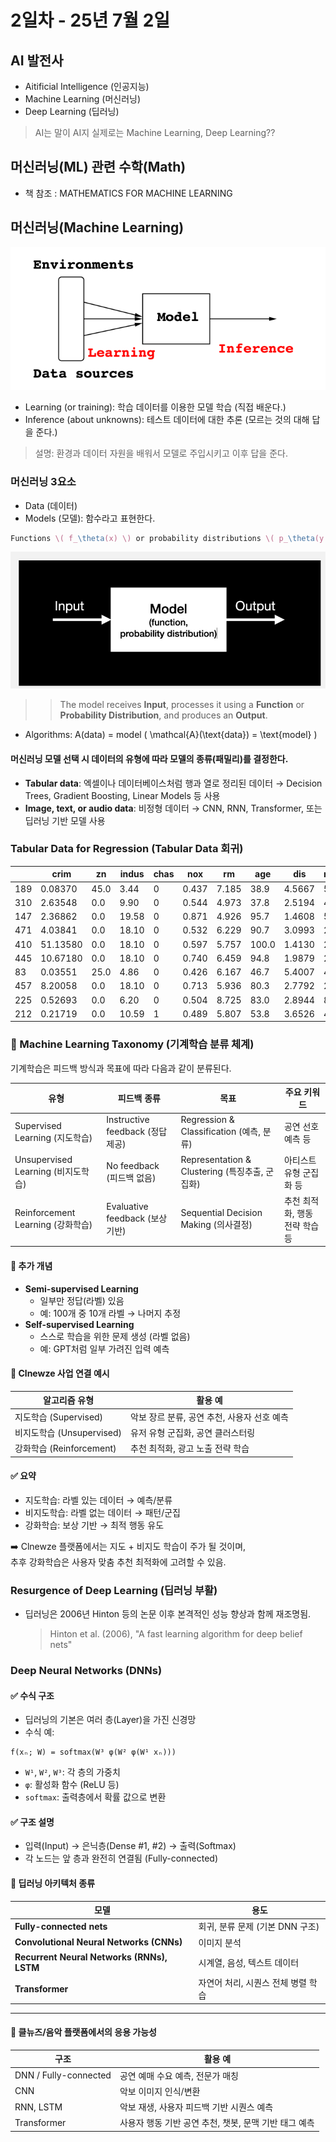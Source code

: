 # 2일차 - 25년 7월 2일


## AI 발전사

- Aitificial Intelligence (인공지능)
- Machine Learning (머신러닝)
- Deep Learning (딥러닝)

> AI는 말이 AI지 실제로는 Machine Learning, Deep Learning??


## 머신러닝(ML) 관련 수학(Math)

- 책 참조 : MATHEMATICS FOR MACHINE LEARNING


## 머신러닝(Machine Learning)

![img.png](250705_1.png)

- Learning (or training): 학습 데이터를 이용한 모델 학습 (직접 배운다.)
- Inference (about unknowns): 테스트 데이터에 대한 추론 (모르는 것의 대해 답을 준다.)

> 설명: 환경과 데이터 자원을 배워서 모델로 주입시키고 이후 답을 준다.


### 머신러닝 3요소

- Data (데이터)
- Models (모델): 함수라고 표현한다.
```LaTeX
Functions \( f_\theta(x) \) or probability distributions \( p_\theta(y \mid x) \)
```

![img.png](250705_2.png)

>> The model receives **Input**, processes it using a **Function** or **Probability Distribution**, and produces an **Output**.
- Algorithms: A(data) = model
\( \mathcal{A}(\text{data}) = \text{model} \)

#### 머신러닝 모델 선택 시 데이터의 유형에 따라 모델의 종류(패밀리)를 결정한다. 
- **Tabular data**: 엑셀이나 데이터베이스처럼 행과 열로 정리된 데이터 → Decision Trees, Gradient Boosting, Linear Models 등 사용
- **Image, text, or audio data**: 비정형 데이터 → CNN, RNN, Transformer, 또는 딥러닝 기반 모델 사용


### Tabular Data for Regression (Tabular Data 회귀)

|     | crim     | zn   | indus | chas | nox  | rm    | age   | dis    | rad | tax | ptratio | black   | lstat | medv |
|-----|----------|------|-------|------|------|-------|-------|--------|-----|-----|---------|---------|--------|------|
| 189 | 0.08370  | 45.0 | 3.44  | 0    | 0.437| 7.185 | 38.9  | 4.5667 | 5   | 398 | 15.2    | 396.90  | 5.39   | 34.9 |
| 310 | 2.63548  | 0.0  | 9.90  | 0    | 0.544| 4.973 | 37.8  | 2.5194 | 4   | 304 | 18.4    | 350.45  | 12.64  | 16.1 |
| 147 | 2.36862  | 0.0  | 19.58 | 0    | 0.871| 4.926 | 95.7  | 1.4608 | 5   | 403 | 14.7    | 391.71  | 29.53  | 14.6 |
| 471 | 4.03841  | 0.0  | 18.10 | 0    | 0.532| 6.229 | 90.7  | 3.0993 | 24  | 666 | 20.2    | 395.33  | 12.87  | 19.6 |
| 410 | 51.13580 | 0.0  | 18.10 | 0    | 0.597| 5.757 | 100.0 | 1.4130 | 24  | 666 | 20.2    | 2.60    | 10.11  | 15.0 |
| 445 | 10.67180 | 0.0  | 18.10 | 0    | 0.740| 6.459 | 94.8  | 1.9879 | 24  | 666 | 20.2    | 43.06   | 23.98  | 11.8 |
| 83  | 0.03551  | 25.0 | 4.86  | 0    | 0.426| 6.167 | 46.7  | 5.4007 | 4   | 281 | 19.0    | 390.64  | 7.51   | 22.9 |
| 457 | 8.20058  | 0.0  | 18.10 | 0    | 0.713| 5.936 | 80.3  | 2.7792 | 24  | 666 | 20.2    | 3.50    | 16.94  | 13.5 |
| 225 | 0.52693  | 0.0  | 6.20  | 0    | 0.504| 8.725 | 83.0  | 2.8944 | 8   | 307 | 17.4    | 382.00  | 4.63   | 50.0 |
| 212 | 0.21719  | 0.0  | 10.59 | 1    | 0.489| 5.807 | 53.8  | 3.6526 | 4   | 277 | 18.6    | 390.94  | 16.03  | 22.4 |



### 📌 Machine Learning Taxonomy (기계학습 분류 체계)

기계학습은 피드백 방식과 목표에 따라 다음과 같이 분류된다.

| 유형                           | 피드백 종류                   | 목표                                       | 주요 키워드                  |
|--------------------------------|-------------------------------|--------------------------------------------|-------------------------------|
| Supervised Learning (지도학습) | Instructive feedback (정답 제공)   | Regression & Classification (예측, 분류)     | 공연 선호 예측 등             |
| Unsupervised Learning (비지도학습) | No feedback (피드백 없음)       | Representation & Clustering (특징추출, 군집화) | 아티스트 유형 군집화 등       |
| Reinforcement Learning (강화학습) | Evaluative feedback (보상 기반) | Sequential Decision Making (의사결정)       | 추천 최적화, 행동 전략 학습 등 |


#### 🔹 추가 개념

- **Semi-supervised Learning**
  - 일부만 정답(라벨) 있음
  - 예: 100개 중 10개 라벨 → 나머지 추정
- **Self-supervised Learning**
  - 스스로 학습을 위한 문제 생성 (라벨 없음)
  - 예: GPT처럼 일부 가려진 입력 예측

#### 🎯 Clnewze 사업 연결 예시

| 알고리즘 유형        | 활용 예 |
|---------------------|---------|
| 지도학습 (Supervised) | 악보 장르 분류, 공연 추천, 사용자 선호 예측 |
| 비지도학습 (Unsupervised) | 유저 유형 군집화, 공연 클러스터링 |
| 강화학습 (Reinforcement) | 추천 최적화, 광고 노출 전략 학습 |


#### ✅ 요약

- 지도학습: 라벨 있는 데이터 → 예측/분류  
- 비지도학습: 라벨 없는 데이터 → 패턴/군집  
- 강화학습: 보상 기반 → 최적 행동 유도

➡️ Clnewze 플랫폼에서는 지도 + 비지도 학습이 주가 될 것이며,  
   추후 강화학습은 사용자 맞춤 추천 최적화에 고려할 수 있음.


### Resurgence of Deep Learning (딥러닝 부활)

- 딥러닝은 2006년 Hinton 등의 논문 이후 본격적인 성능 향상과 함께 재조명됨.
  > Hinton et al. (2006), "A fast learning algorithm for deep belief nets"

### Deep Neural Networks (DNNs)

#### ✅ 수식 구조

- 딥러닝의 기본은 여러 층(Layer)을 가진 신경망
- 수식 예:
``` 
f(xₙ; W) = softmax(W³ φ(W² φ(W¹ xₙ)))
```
- `W¹`, `W²`, `W³`: 각 층의 가중치
- `φ`: 활성화 함수 (ReLU 등)
- `softmax`: 출력층에서 확률 값으로 변환

#### ✅ 구조 설명

- 입력(Input) → 은닉층(Dense #1, #2) → 출력(Softmax)
- 각 노드는 앞 층과 완전히 연결됨 (Fully-connected)

#### 🔹 딥러닝 아키텍처 종류

| 모델 | 용도 |
|------|------|
| **Fully-connected nets** | 회귀, 분류 문제 (기본 DNN 구조) |
| **Convolutional Neural Networks (CNNs)** | 이미지 분석 |
| **Recurrent Neural Networks (RNNs), LSTM** | 시계열, 음성, 텍스트 데이터 |
| **Transformer** | 자연어 처리, 시퀀스 전체 병렬 학습 |

---

#### 🎯 클뉴즈/음악 플랫폼에서의 응용 가능성

| 구조 | 활용 예 |
|------|---------|
| DNN / Fully-connected | 공연 예매 수요 예측, 전문가 매칭 |
| CNN | 악보 이미지 인식/변환 |
| RNN, LSTM | 악보 재생, 사용자 피드백 기반 시퀀스 예측 |
| Transformer | 사용자 행동 기반 공연 추천, 챗봇, 문맥 기반 태그 예측 |
